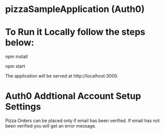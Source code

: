 # pizzaSampleApplication (Auth0)

<H1> To Run it Locally follow the steps below: </H1>
npm install

npm start

The application will be served at http://localhost:3000.

<H1> Auth0 Addtional Account Setup Settings </H1>
Pizza Orders can be placed only if email has been verified. If email has not been verified you will get an error message. 

